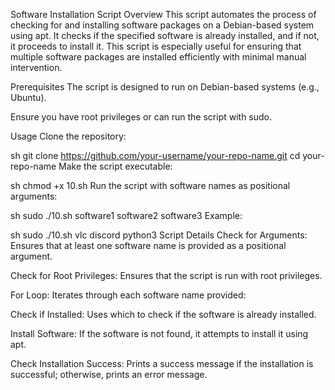 Software Installation Script
Overview
This script automates the process of checking for and installing software packages on a Debian-based system using apt. It checks if the specified software is already installed, and if not, it proceeds to install it. This script is especially useful for ensuring that multiple software packages are installed efficiently with minimal manual intervention.

Prerequisites
The script is designed to run on Debian-based systems (e.g., Ubuntu).

Ensure you have root privileges or can run the script with sudo.

Usage
Clone the repository:

sh
git clone https://github.com/your-username/your-repo-name.git
cd your-repo-name
Make the script executable:

sh
chmod +x 10.sh
Run the script with software names as positional arguments:

sh
sudo ./10.sh software1 software2 software3
Example:

sh
sudo ./10.sh vlc discord python3
Script Details
Check for Arguments: Ensures that at least one software name is provided as a positional argument.

Check for Root Privileges: Ensures that the script is run with root privileges.

For Loop: Iterates through each software name provided:

Check if Installed: Uses which to check if the software is already installed.

Install Software: If the software is not found, it attempts to install it using apt.

Check Installation Success: Prints a success message if the installation is successful; otherwise, prints an error message.

